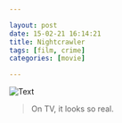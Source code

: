 ```yaml
---

layout: post
date: 15-02-21 16:14:21
title: Nightcrawler
tags: [film, crime]
categories: [movie]

---
```


![Text]({{site.url}}/assets/blog_img/2015-02-21-nightcrawler/Nightcrawler.2014.1080p.WEB-DL.DD5.1.H264-RARBG.mkv_20150221_160723.626.png)

> On TV, it looks so real.